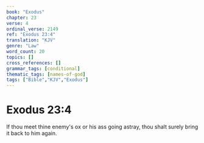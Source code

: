 ```yaml
---
book: "Exodus"
chapter: 23
verse: 4
ordinal_verse: 2149
ref: "Exodus 23:4"
translation: "KJV"
genre: "Law"
word_count: 20
topics: []
cross_references: []
grammar_tags: [conditional]
thematic_tags: [names-of-god]
tags: ["Bible","KJV","Exodus"]
---
```


# Exodus 23:4

If thou meet thine enemy's ox or his ass going astray, thou shalt surely bring it back to him again.
